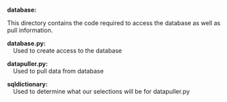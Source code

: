 <b>database:</b>

This directory contains the code required to access the database as well as pull information.

<b>database.py:</b>\
    &emsp;Used to create access to the database

<b>datapuller.py:</b>\
    &emsp;Used to pull data from database

<b>sqldictionary:</b>\
    &emsp;Used to determine what our selections will be for datapuller.py